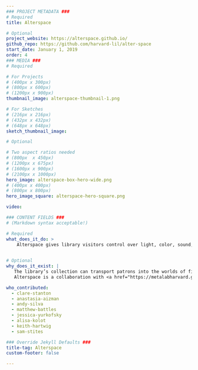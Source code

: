 ```yaml
---
### PROJECT METADATA ###
# Required
title: Alterspace

# Optional
project_website: https://alterspace.github.io/
github_repo: https://github.com/harvard-lil/alter-space
start_date: January 1, 2019
order: 4
### MEDIA ###
# Required

# For Projects
# (400px x 300px)
# (800px x 600px)
# (1200px x 900px)
thumbnail_image: alterspace-thumbnail-1.png

# For Sketches
# (216px x 216px)
# (432px x 432px)
# (648px x 648px)
sketch_thumbnail_image:

# Optional

# Two aspect ratios needed
# (800px  x 450px)
# (1200px x 675px)
# (1600px x 900px)
# (2100px x 1000px)
hero_image: alterspace-box-hero-wide.png
# (400px x 400px)
# (800px x 800px)
hero_image_square: alterspace-hero-square.png

video:

### CONTENT FIELDS ###
# (Markdown syntax acceptable!)

# Required
what_does_it_do: >
    Alterspace gives library visitors control over light, color, sound, and space.
    

# Optional
why_does_it_exist: |
   The library’s collection can transport patrons into the worlds of fiction, history, art. Alterspace extends that experience into the physical world, allowing patrons to create environments that best suit their needs. 
   Alterspace is a collaboration with <a href="https://metalabharvard.github.io" target="_blank">metaLAB</a>. 

who_contributed:
  - clare-stanton
  - anastasia-aizman
  - andy-silva
  - matthew-battles
  - jessica-yurkofsky
  - alisa-kolot
  - keith-hartwig
  - sam-stites

### Override Jekyll Defaults ###
title-tag: Alterspace
custom-footer: false

---
```

